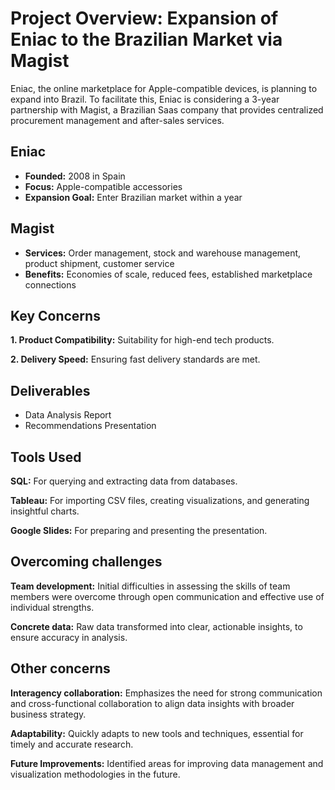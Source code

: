 #  Project Overview: Expansion of Eniac to the Brazilian Market via Magist

Eniac, the online marketplace for Apple-compatible devices, is planning to expand into Brazil. To facilitate this, Eniac is considering a 3-year partnership with Magist, a Brazilian Saas company that provides centralized procurement management and after-sales services.

## Eniac
- **Founded:** 2008 in Spain
- **Focus:** Apple-compatible accessories
- **Expansion Goal:** Enter Brazilian market within a year

## Magist
- **Services:** Order management, stock and warehouse management, product shipment, customer service
- **Benefits:** Economies of scale, reduced fees, established marketplace connections

## Key Concerns
**1. Product Compatibility:** Suitability for high-end tech products.

**2. Delivery Speed:** Ensuring fast delivery standards are met.

## Deliverables
- Data Analysis Report
- Recommendations Presentation

## Tools Used
**SQL:** For querying and extracting data from databases.

**Tableau:** For importing CSV files, creating visualizations, and generating insightful charts.

**Google Slides:** For preparing and presenting the presentation.

## Overcoming challenges
**Team development:** Initial difficulties in assessing the skills of team members were overcome through open communication and effective use of individual strengths.

**Concrete data:** Raw data transformed into clear, actionable insights, to ensure accuracy in analysis.

## Other concerns
**Interagency collaboration:** Emphasizes the need for strong communication and cross-functional collaboration to align data insights with broader business strategy.

**Adaptability:** Quickly adapts to new tools and techniques, essential for timely and accurate research.

**Future Improvements:** Identified areas for improving data management and visualization methodologies in the future.
